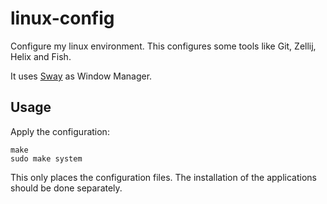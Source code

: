 # linux-config

Configure my linux environment.
This configures some tools like Git, Zellij, Helix and Fish.

It uses [Sway](https://swaywm.org/) as Window Manager.

## Usage

Apply the configuration:

```shell
make
sudo make system
```

This only places the configuration files.
The installation of the applications should be done separately.
